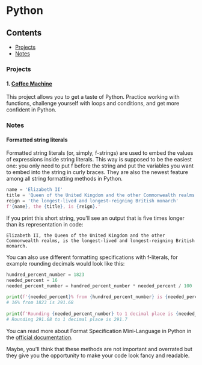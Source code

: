 # Python


## Contents
 - [Projects](#projects)
 - [Notes](#notes)

### Projects
#### 1. [Coffee Machine](https://github.com/ashwindasr/Jet-Brains-Academy/tree/master/Python/Coffee_Machine)
 This project allows you to get a taste of Python. Practice working with functions, challenge yourself with loops and conditions, and get more confident in Python.


### Notes

#### Formatted string literals
Formatted string literals (or, simply, f-strings) are used to embed the values of expressions inside string literals. This way is supposed to be the easiest one: you only need to put f before the string and put the variables you want to embed into the string in curly braces. They are also the newest feature among all string formatting methods in Python.
```python
name = 'Elizabeth II'
title = 'Queen of the United Kingdom and the other Commonwealth realms'
reign = 'the longest-lived and longest-reigning British monarch'
f'{name}, the {title}, is {reign}.'
```
If you print this short string, you'll see an output that is five times longer than its representation in code:
```
Elizabeth II, the Queen of the United Kingdom and the other Commonwealth realms, is the longest-lived and longest-reigning British monarch.
```
You can also use different formatting specifications with f-literals, for example rounding decimals would look like this:
```python
hundred_percent_number = 1823
needed_percent = 16
needed_percent_number = hundred_percent_number * needed_percent / 100
 
print(f'{needed_percent}% from {hundred_percent_number} is {needed_percent_number}')
# 16% from 1823 is 291.68
 
print(f'Rounding {needed_percent_number} to 1 decimal place is {needed_percent_number:.1f}')
# Rounding 291.68 to 1 decimal place is 291.7
```
You can read more about Format Specification Mini-Language in Python in the [official documentation](https://docs.python.org/3.6/library/string.html#format-specification-mini-language).

Maybe, you'll think that these methods are not important and overrated but they give you the opportunity to make your code look fancy and readable.

